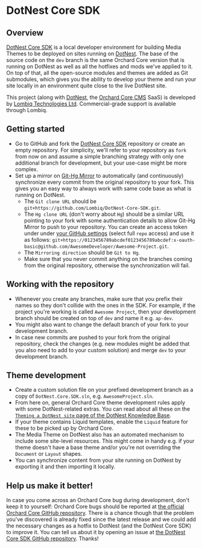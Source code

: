 # DotNest Core SDK


## Overview

[DotNest Core SDK](https://github.com/Lombiq/DotNest-Core-SDK) is a local developer environment for building Media Themes to be deployed on sites running on [DotNest](http://dotnest.com).
The base of the source code on the `dev` branch is the same Orchard Core version that is running on DotNest as well as all the hotfixes and mods we've applied to it.
On top of that, all the open-source modules and themes are added as Git submodules, which gives you the ability to develop your theme and run your site locally in an environment quite close to the live DotNest site.

This project (along with [DotNest](https://dotnest.com), the [Orchard Core CMS](http://orchardcore.net) SaaS) is developed by [Lombiq Technologies Ltd](https://lombiq.com). Commercial-grade support is available through Lombiq.


## Getting started

- Go to GitHub and fork the [DotNest Core SDK](https://github.com/Lombiq/DotNest-Core-SDK) repository or create an empty repository. 
For simplicity, we'll refer to your repository as `fork` from now on and assume a simple branching strategy with only one additional branch for development, but your use-case might be more complex.
- Set up a mirror on [Git-Hg Mirror](https://githgmirror.com) to automatically (and continuously) synchronize every commit from the original repository to your fork.
This gives you an easy way to always work with same code base as what is running on DotNest.
  - The `Git clone URL` should be `git+https://github.com/Lombiq/DotNest-Core-SDK.git`.
  - The `Hg clone URL` (don't worry about `Hg`) should be a similar URL pointing to your fork with some authentication details to allow Git-Hg Mirror to push to your repository.
  You can create an access token under under [your GitHub settings](https://github.com/settings/tokens) (select full `repo` access) and use it as follows: `git+https://0123456789abcdef0123456789abcdef:x-oauth-basic@github.com/AwesomeDeveloper/Awesome-Project.git`.
  - The `Mirroring direction` should be `Git to Hg`.
  - Make sure that you never commit anything on the branches coming from the original repository, otherwise the synchronization will fail.


## Working with the repository 

- Whenever you create any branches, make sure that you prefix their names so they don't collide with the ones in the SDK.
For example, if the project you're working is called `Awesome Project`, then your development branch should be created on top of `dev` and name it e.g. `ap-dev`.
- You might also want to change the default branch of your fork to your development branch.
- In case new commits are pushed to your fork from the original repository, check the changes (e.g. new modules might be added that you also need to add to your custom solution) and merge `dev` to your development branch.


## Theme development

- Create a custom solution file on your prefixed development branch as a copy of `DotNest.Core.SDK.sln`, e.g. `AwesomeProject.sln`.
- From here on, general Orchard Core theme development rules apply with some DotNest-related extras. You can read about all these on the [`Theming a DotNest site` page of the DotNest Knowledge Base](https://dotnest.com/knowledge-base/topics/theming/).
- If your theme contains Liquid templates, enable the `Liquid` feature for these to be picked up by Orchard Core.
- The Media Theme on DotNest also has an automated mechanism to include some site-level resources. This might come in handy e.g. if your theme doesn't have a base theme and/or you're not overriding the `Document` or `Layout` shapes.
- You can synchronize content from your site running on DotNest by exporting it and then importing it locally.


## Help us make it better!

In case you come across an Orchard Core bug during development, don't keep it to yourself: Orchard Core bugs should be reported at [the official Orchard Core GitHub repository](https://github.com/OrchardCMS/OrchardCore).
There is a chance though that the problem you've discovered is already fixed since the latest release and we could add the necessary changes as a hotfix to DotNest (and the DotNest Core SDK) to improve it.
You can tell us about it by opening an issue at [the DotNest Core SDK GitHub repository](https://github.com/Lombiq/DotNest-Core-SDK). Thanks!

